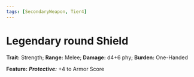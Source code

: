 ```yaml
---
tags: [SecondaryWeapon, Tier4]
---
```

# Legendary round Shield

**Trait:** Strength; **Range:** Melee; **Damage:** d4+6 phy; **Burden:** One-Handed

**Feature:** ***Protective:*** +4 to Armor Score
